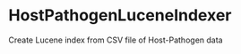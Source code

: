 HostPathogenLuceneIndexer
=========================

Create Lucene index from CSV file of Host-Pathogen data
